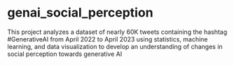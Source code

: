 # genai_social_perception
This project analyzes a dataset of nearly 60K tweets containing the hashtag #GenerativeAI from April 2022 to April 2023 using statistics, machine learning, and data visualization to develop an understanding of changes in social perception towards generative AI
